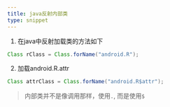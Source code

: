 ```yaml
---
title: java反射内部类
type: snippet
---
```


1. 在java中反射加载类的方法如下

```java
Class rClass = Class.forName("android.R");
```

2. 加载android.R.attr

```java
Class attrClass = Class.forName("android.R$attr");
```

> 内部类并不是像调用那样，使用`.`, 而是使用`$`